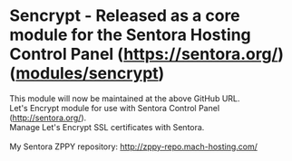 # Sencrypt - Released as a core module for the Sentora Hosting Control Panel (https://sentora.org/) ([modules/sencrypt](https://github.com/sentora/sentora-core/tree/master/modules/sencrypt))
This module will now be maintained at the above GitHub URL.<br>
Let's Encrypt module for use with Sentora Control Panel (http://sentora.org/).<br>
Manage Let's Encrypt SSL certificates with Sentora.<br>
<br>
My Sentora ZPPY repository: http://zppy-repo.mach-hosting.com/
